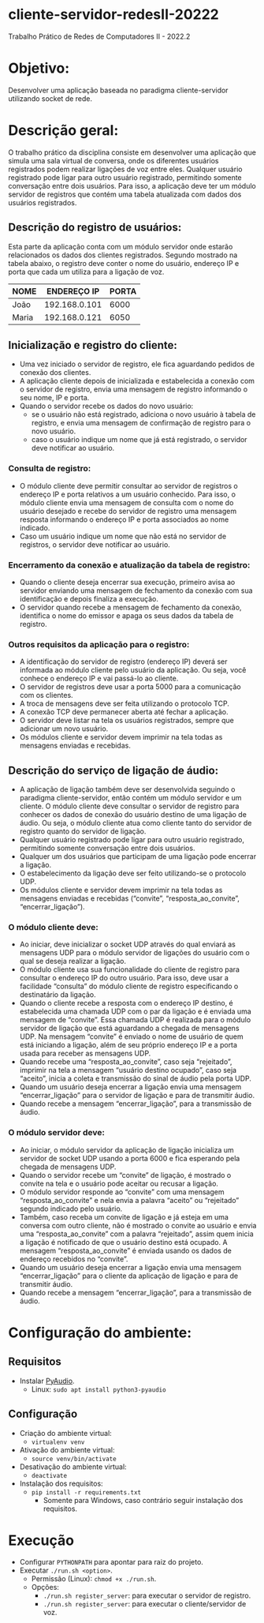 # cliente-servidor-redesII-20222

Trabalho Prático de Redes de Computadores II - 2022.2

# Objetivo: 

Desenvolver uma aplicação baseada no paradigma cliente-servidor utilizando socket de rede.

# Descrição geral:

O trabalho prático da disciplina consiste em desenvolver uma aplicação que simula uma sala virtual de conversa, onde os diferentes usuários registrados podem realizar ligações de voz entre eles. Qualquer usuário registrado pode ligar para outro usuário registrado, permitindo somente conversação entre dois usuários. Para isso, a aplicação deve ter um módulo servidor de registros que contém uma tabela atualizada com dados dos usuários registrados.  

## Descrição do registro de usuários:

Esta parte da aplicação conta com um módulo servidor onde estarão relacionados os dados dos clientes registrados. Segundo mostrado na tabela abaixo, o registro deve conter o nome do usuário, endereço IP e porta que cada um utiliza para a ligação de voz.

| NOME  | ENDEREÇO IP   | PORTA |
| ------- | -------- | -------- |
| João   | 192.168.0.101  | 6000 |  
| Maria   | 192.168.0.121    | 6050 |

## Inicialização e registro do cliente:
 
- Uma vez iniciado o servidor de registro, ele fica aguardando pedidos de conexão dos clientes.
- A aplicação cliente depois de inicializada e estabelecida a conexão com o servidor de registro, envia uma mensagem de registro informando o seu nome, IP e porta.
- Quando o servidor recebe os dados do novo usuário:
  - se o usuário não está registrado, adiciona o novo usuário à tabela de registro, e envia uma mensagem de confirmação de registro para o novo usuário.
  - caso o usuário indique um nome que já está registrado, o servidor deve notificar ao usuário.

### Consulta de registro:

- O módulo cliente deve permitir consultar ao servidor de registros o endereço IP e porta relativos a um usuário conhecido. Para isso, o módulo cliente envia uma mensagem de consulta com o nome do usuário desejado e recebe do servidor de registro uma mensagem resposta informando o endereço IP e porta associados ao nome indicado.
- Caso um usuário indique um nome que não está no servidor de registros, o servidor deve notificar ao usuário.

### Encerramento da conexão e atualização da tabela de registro:

- Quando o cliente deseja encerrar sua execução, primeiro avisa ao servidor enviando uma mensagem de fechamento da conexão com sua identificação e depois finaliza a execução.
- O servidor quando recebe a mensagem de fechamento da conexão, identifica o nome do emissor e apaga os seus dados da tabela de registro.

### Outros requisitos da aplicação para o registro:

- A identificação do servidor de registro (endereço IP) deverá ser informada ao módulo cliente pelo usuário da aplicação. Ou seja, você conhece o endereço IP e vai passá-lo ao cliente.
- O servidor de registros deve usar a porta 5000 para a comunicação com os clientes.
- A troca de mensagens deve ser feita utilizando o protocolo TCP.
- A conexão TCP deve permanecer aberta até fechar a aplicação.
- O servidor deve listar na tela os usuários registrados, sempre que adicionar um novo usuário.
- Os módulos cliente e servidor devem imprimir na tela todas as mensagens enviadas e recebidas.

## Descrição do serviço de ligação de áudio:

- A aplicação de ligação também deve ser desenvolvida seguindo o paradigma cliente-servidor, então contém um módulo servidor e um cliente. O módulo cliente deve consultar o servidor de registro para conhecer os dados de conexão do usuário destino de uma ligação de áudio. Ou seja, o módulo cliente atua como cliente tanto do servidor de registro quanto do servidor de ligação.
- Qualquer usuário registrado pode ligar para outro usuário registrado, permitindo somente conversação entre dois usuários.
- Qualquer um dos usuários que participam de uma ligação pode encerrar a ligação.
- O estabelecimento da ligação deve ser feito utilizando-se o protocolo UDP.
- Os módulos cliente e servidor devem imprimir na tela todas as mensagens enviadas e recebidas (“convite”, “resposta_ao_convite”, “encerrar_ligação”).

### O módulo cliente deve:

- Ao iniciar, deve inicializar o socket UDP através do qual enviará as mensagens UDP para o módulo servidor de ligações do usuário com o qual se deseja realizar a ligação.
- O módulo cliente usa sua funcionalidade do cliente de registro para consultar o endereço IP do outro usuário.  Para isso, deve usar a facilidade “consulta” do módulo cliente de registro especificando o destinatário da ligação.
- Quando o cliente recebe a resposta com o endereço IP destino, é estabelecida uma chamada UDP com o par da ligação e é enviada uma mensagem de “convite”. Essa chamada UDP é realizada para o módulo servidor de ligação que está aguardando a chegada de mensagens UDP. Na mensagem “convite” é enviado o nome de usuário de quem está iniciando a ligação, além de seu próprio endereço IP e a porta usada para receber as mensagens UDP. 
- Quando recebe uma “resposta_ao_convite”, caso seja “rejeitado”, imprimir na tela a mensagem  “usuário destino ocupado”, caso seja “aceito”, inicia a coleta e transmissão do sinal de áudio pela porta UDP.
- Quando um usuário deseja encerrar a ligação envia uma mensagem “encerrar_ligação” para o servidor de ligação e para de transmitir áudio.
- Quando recebe a mensagem “encerrar_ligação”, para a transmissão de áudio.


### O módulo servidor deve:
- Ao iniciar, o módulo servidor da aplicação de ligação inicializa um servidor de socket UDP usando a porta 6000 e fica esperando pela chegada de mensagens UDP.
- Quando o servidor recebe um “convite” de ligação, é mostrado o convite na tela e o usuário pode aceitar ou recusar a ligação. 
- O módulo servidor responde ao “convite” com uma mensagem “resposta_ao_convite” e nela envia a palavra “aceito” ou “rejeitado” segundo indicado pelo usuário.
- Também, caso receba um convite de ligação e já esteja em uma conversa com outro cliente, não é mostrado o convite ao usuário e envia uma “resposta_ao_convite” com a palavra “rejeitado”, assim quem inicia a ligação é notificado de que o usuário destino está ocupado. A mensagem “resposta_ao_convite” é enviada usando os dados de endereço recebidos no “convite”. 
- Quando um usuário deseja encerrar a ligação envia uma mensagem “encerrar_ligação” para o cliente da aplicação de ligação e para de transmitir áudio.
- Quando recebe a mensagem “encerrar_ligação”, para a transmissão de áudio.

# Configuração do ambiente:

## Requisitos

- Instalar [PyAudio](https://pypi.org/project/PyAudio/).
  - Linux: ```sudo apt install python3-pyaudio```
  
## Configuração
- Criação do ambiente virtual:
  - ```virtualenv venv```
- Ativação do ambiente virtual:
  - ```source venv/bin/activate```
- Desativação do ambiente virtual:
  - ```deactivate```
- Instalação dos requisitos:
  - ```pip install -r requirements.txt```
    - Somente para Windows, caso contrário seguir instalação dos requisitos. 


# Execução 

- Configurar ```PYTHONPATH``` para apontar para raiz do projeto.
- Executar ```./run.sh <option>```.
  - Permissão (Linux): ```chmod +x ./run.sh```.
  - Opções: 
    - ```./run.sh register_server```: para executar o servidor de registro.
    - ```./run.sh register_server```: para executar o cliente/servidor de voz.
